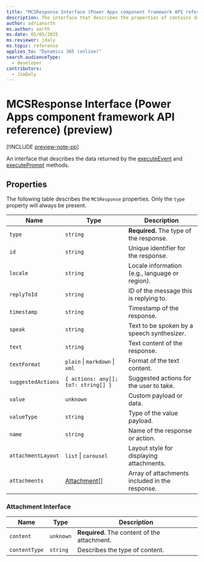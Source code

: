 ```yaml
---
title: "MCSResponse Interface (Power Apps component framework API reference) (preview)"
description: The interface that describes the properties of contains data returned by the context.executeEvent and context.executePrompt methods.
author: adrianorth
ms.author: aorth
ms.date: 05/05/2025
ms.reviewer: jdaly
ms.topic: reference
applies_to: "Dynamics 365 (online)"
search.audienceType:
  - developer
contributors:
  - JimDaly
---
```


# MCSResponse Interface (Power Apps component framework API reference) (preview)

[!INCLUDE [preview-note-pp](~/../shared-content/shared/preview-includes/preview-note-pp.md)]

An interface that describes the data returned by the [executeEvent](executeevent.md) and [executePrompt](executeprompt.md) methods.

<!-- The information below may be identical to the MCSResponse used in Xrm Client API
Try to re-use this content with an include if possible -->

## Properties

The following table describes the `MCSResponse` properties. Only the `type` property will always be present.


| Name| Type| Description|
|---|---|---|
| `type`| `string`| **Required.** The type of the response.|
| `id`| `string`|  Unique identifier for the response.|
| `locale`| `string`|  Locale information (e.g., language or region).|
| `replyToId`| `string`|  ID of the message this is replying to.|
| `timestamp`| `string`|  Timestamp of the response.|
| `speak`| `string`|  Text to be spoken by a speech synthesizer.|
| `text`| `string`|  Text content of the response.|
| `textFormat`| `plain` \| `markdown` \| `xml`  |  Format of the text content.|
| `suggestedActions` | `{ actions: any[]; to?: string[] }`  |  Suggested actions for the user to take.|
| `value`| `unknown`|  Custom payload or data.|
| `valueType`| `string`|  Type of the value payload.|
| `name`| `string`|  Name of the response or action.|
| `attachmentLayout` | `list` \| `carousel` |  Layout style for displaying attachments.|
| `attachments`| [Attachment](#attachment-interface)[]|  Array of attachments included in the response.|

### Attachment Interface

| Name| Type| Description|
|---|---|---|
| `content`| `unknown` |  **Required.** The content of the attachment. |
| `contentType`| `string` |  Describes the type of content. |


